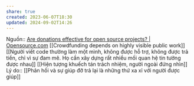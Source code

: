 ```yaml
---
share: true
created: 2023-06-07T18:30
updated: 2024-09-02T14:26
---
```

Nguồn:: [Are donations effective for open source projects? | Opensource.com](https://opensource.com/business/13/7/donations-open-source-projects)
[[Crowdfunding depends on highly visible public work]]
[[Người viết code thường làm một mình, không được hỗ trợ, không được trả tiền, chỉ vì sự đam mê. Họ cần xây dựng rất nhiều mối quan hệ tin tưởng được nhau]]
[[Hiện tượng khuếch tán trách nhiệm, người ngoài đứng nhìn]] 
Lý do:: [[Phản hồi và sự giúp đỡ trả lại là những thứ xa xỉ với người được giúp]]
